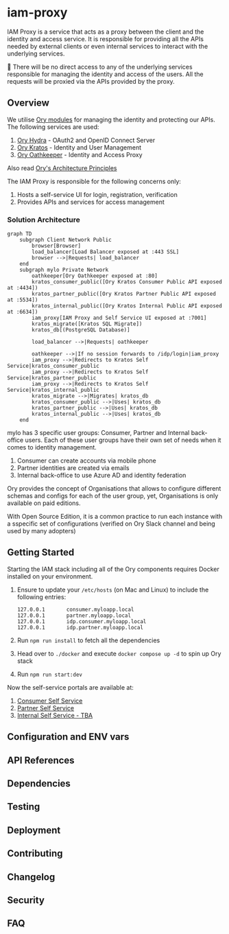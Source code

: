 # iam-proxy

IAM Proxy is a service that acts as a proxy between the client and the identity
and access service. It is responsible for providing all the APIs needed by
external clients or even internal services to interact with the underlying services.

:blue_book: There will be no direct access to any of the underlying services responsible
for managing the identity and access of the users. All the requests will be proxied via the
APIs provided by the proxy.

## Overview

We utilise [Ory modules](https://www.ory.sh/docs/welcome) for managing the identity and
protecting our APIs. The following services are used:

1. [Ory Hydra](https://www.ory.sh/docs/hydra/) - OAuth2 and OpenID Connect Server
2. [Ory Kratos](https://www.ory.sh/docs/kratos/) - Identity and User Management
3. [Ory Oathkeeper](https://www.ory.sh/docs/oathkeeper/) - Identity and Access Proxy

Also read [Ory's Architecture Principles](https://www.ory.sh/docs/ecosystem/architecture-principles/)

The IAM Proxy is responsible for the following concerns only:

1. Hosts a self-service UI for login, registration, verification
2. Provides APIs and services for access management

### Solution Architecture

```mermaid
graph TD
    subgraph Client Network Public
        browser[Browser]
        load_balancer[Load Balancer exposed at :443 SSL]
        browser -->|Requests| load_balancer
    end
    subgraph mylo Private Network
        oathkeeper[Ory Oathkeeper exposed at :80]
        kratos_consumer_public([Ory Kratos Consumer Public API exposed at :4434])
        kratos_partner_public([Ory Kratos Partner Public API exposed at :5534])
        kratos_internal_public([Ory Kratos Internal Public API exposed at :6634])
        iam_proxy[IAM Proxy and Self Service UI exposed at :7001]
        kratos_migrate([Kratos SQL Migrate])
        kratos_db[(PostgreSQL Database)]
        
        load_balancer -->|Requests| oathkeeper
        
        oathkeeper -->|If no session forwards to /idp/login|iam_proxy
        iam_proxy -->|Redirects to Kratos Self Service|kratos_consumer_public
        iam_proxy -->|Redirects to Kratos Self Service|kratos_partner_public
        iam_proxy -->|Redirects to Kratos Self Service|kratos_internal_public
        kratos_migrate -->|Migrates| kratos_db
        kratos_consumer_public -->|Uses| kratos_db
        kratos_partner_public -->|Uses| kratos_db
        kratos_internal_public -->|Uses| kratos_db
    end
```

mylo has 3 specific user groups: Consumer, Partner and Internal back-office users. Each of these
user groups have their own set of needs when it comes to identity management.

1. Consumer can create accounts via mobile phone
2. Partner identities are created via emails
3. Internal back-office to use Azure AD and identity federation

Ory provides the concept of Organisations that allows to configure different schemas and configs
for each of the user group, yet, Organisations is only available on paid editions.

With Open Source Edition, it is a common practice to run each instance with a sspecific
set of configurations (verified on Ory Slack channel and being used by many adopters)

## Getting Started

Starting the IAM stack including all of the Ory components requires Docker installed
on your environment.

1. Ensure to update your `/etc/hosts` (on Mac and Linux) to include the following entries:

    ```shell
    127.0.0.1       consumer.myloapp.local
    127.0.0.1       partner.myloapp.local
    127.0.0.1       idp.consumer.myloapp.local
    127.0.0.1       idp.partner.myloapp.local
    ```

2. Run `npm run install` to fetch all the dependencies
3. Head over to `./docker` and execute `docker compose up -d` to spin up Ory stack
4. Run `npm run start:dev`

Now the self-service portals are available at:

1. [Consumer Self Service](http://idp.consumer.myloapp.local:7001)
2. [Partner Self Service](http://idp.partner.myloapp.local:7001)
3. [Internal Self Service - TBA](http://idp.internal.myloapp.local:7001)

## Configuration and ENV vars

## API References

## Dependencies

## Testing

## Deployment

## Contributing

## Changelog

## Security

## FAQ
